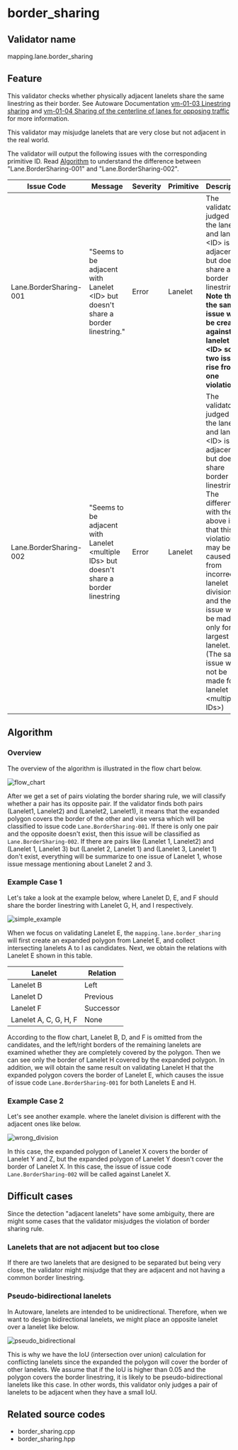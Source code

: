 # border_sharing

## Validator name

mapping.lane.border_sharing

## Feature

This validator checks whether physically adjacent lanelets share the same linestring as their border.
See Autoware Documentation [vm-01-03 Linestring sharing](https://autowarefoundation.github.io/autoware-documentation/main/design/autoware-architecture/map/map-requirements/vector-map-requirements-overview/category_lane/#vm-01-03-linestring-sharing) and [vm-01-04 Sharing of the centerline of lanes for opposing traffic](https://autowarefoundation.github.io/autoware-documentation/main/design/autoware-architecture/map/map-requirements/vector-map-requirements-overview/category_lane/#vm-01-04-sharing-of-the-centerline-of-lanes-for-opposing-traffic) for more information.

This validator may misjudge lanelets that are very close but not adjacent in the real world.

The validator will output the following issues with the corresponding primitive ID. Read [Algorithm](#algorithm) to understand the difference between "Lane.BorderSharing-001" and "Lane.BorderSharing-002".

| Issue Code             | Message                                                                                   | Severity | Primitive | Description                                                                                                                                                                                                                                                                                                                            | Approach                                                                                                             |
| ---------------------- | ----------------------------------------------------------------------------------------- | -------- | --------- | -------------------------------------------------------------------------------------------------------------------------------------------------------------------------------------------------------------------------------------------------------------------------------------------------------------------------------------- | -------------------------------------------------------------------------------------------------------------------- |
| Lane.BorderSharing-001 | "Seems to be adjacent with Lanelet \<ID\> but doesn't share a border linestring."         | Error    | Lanelet   | The validator judged that the lanelet and lanelet \<ID\> is adjacent but doesn't share a border linestring. **Note that the same issue will be created against lanelet \<ID\> so two issues rise from one violation.**                                                                                                                 | Create a common border linestring of both lanelets and set the left bound or right bound of them to that linestring. |
| Lane.BorderSharing-002 | "Seems to be adjacent with Lanelet \<multiple IDs\> but doesn't share a border linestring | Error    | Lanelet   | The validator judged that the lanelet and lanelet \<ID\> is adjacent but doesn't share border linestrings. The difference with the above is that this violation may be caused from incorrect lanelet division, and the issue will be made only for the largest lanelet. (The same issue will not be made for lanelet \<multiple IDs\>) | Divide this lanelet properly and then set a common border linestring to each adjacent lanelet.                       |

## Algorithm

### Overview

The overview of the algorithm is illustrated in the flow chart below.

![flow_chart](../../media/border_sharing_flow_chart.drawio.svg)

After we get a set of pairs violating the border sharing rule, we will classify whether a pair has its opposite pair. If the validator finds both pairs (Lanelet1, Lanelet2) and (Lanelet2, Lanelet1), it means that the expanded polygon covers the border of the other and vise versa which will be classified to issue code `Lane.BorderSharing-001`. If there is only one pair and the opposite doesn't exist, then this issue will be classified as `Lane.BorderSharing-002`. If there are pairs like (Lanelet 1, Lanelet2) and (Lanelet 1, Lanelet 3) but (Lanelet 2, Lanelet 1) and (Lanelet 3, Lanelet 1) don't exist, everything will be summarize to one issue of Lanelet 1, whose issue message mentioning about Lanelet 2 and 3.

### Example Case 1

Let's take a look at the example below, where Lanelet D, E, and F should share the border linestring with Lanelet G, H, and I respectively.

![simple_example](../../media/border_sharing_simple_example.drawio.svg)

When we focus on validating Lanelet E, the `mapping.lane.border_sharing` will first create an expanded polygon from Lanelet E, and collect intersecting lanelets A to I as candidates. Next, we obtain the relations with Lanelet E shown in this table.

| Lanelet               | Relation  |
| --------------------- | --------- |
| Lanelet B             | Left      |
| Lanelet D             | Previous  |
| Lanelet F             | Successor |
| Lanelet A, C, G, H, F | None      |

According to the flow chart, Lanelet B, D, and F is omitted from the candidates, and the left/right borders of the remaining lanelets are examined whether they are completely covered by the polygon. Then we can see only the border of Lanelet H covered by the expanded polygon. In addition, we will obtain the same result on validating Lanelet H that the expanded polygon covers the border of Lanelet E, which causes the issue of issue code `Lane.BorderSharing-001` for both Lanelets E and H.

### Example Case 2

Let's see another example. where the lanelet division is different with the adjacent ones like below.

![wrong_division](../../media/border_sharing_wrong_division.drawio.svg)

In this case, the expanded polygon of Lanelet X covers the border of Lanelet Y and Z, but the expanded polygon of Lanelet Y doesn't cover the border of Lanelet X. In this case, the issue of issue code `Lane.BorderSharing-002` will be called against Lanelet X.

## Difficult cases

Since the detection "adjacent lanelets" have some ambiguity, there are might some cases that the validator misjudges the violation of border sharing rule.

### Lanelets that are not adjacent but too close

If there are two lanelets that are designed to be separated but being very close, the validator might misjudge that they are adjacent and not having a common border linestring.

### Pseudo-bidirectional lanelets

In Autoware, lanelets are intended to be unidirectional. Therefore, when we want to design bidirectional lanelets, we might place an opposite lanelet over a lanelet like below.

![pseudo_bidirectional](../../media/border_sharing_bidirectional.drawio.svg)

This is why we have the IoU (intersection over union) calculation for conflicting lanelets since the expanded the polygon will cover the border of other lanelets. We assume that if the IoU is higher than 0.05 and the polygon covers the border linestring, it is likely to be pseudo-bidirectional lanelets like this case. In other words, this validator only judges a pair of lanelets to be adjacent when they have a small IoU.

## Related source codes

- border_sharing.cpp
- border_sharing.hpp
